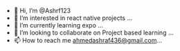 - 👋 Hi, I’m @Ashrf123
- 👀 I’m interested in  react native projects ...
- 🌱 I’m currently learning expo ...
- 💞️ I’m looking to collaborate on  Project based learning ...
- 📫 How to reach me  ahmedashraf436@gmail.com...

<!---
Ashrf123/Ashrf123 is a ✨ special ✨ repository because its `README.md` (this file) appears on your GitHub profile.
You can click the Preview link to take a look at your changes.
--->
